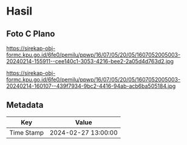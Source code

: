 # Hasil

## Foto C Plano

https://sirekap-obj-formc.kpu.go.id/6fe0/pemilu/ppwp/16/07/05/20/05/1607052005003-20240214-155911--cee140c1-3053-4216-bee2-2a05d4d763d2.jpg

https://sirekap-obj-formc.kpu.go.id/6fe0/pemilu/ppwp/16/07/05/20/05/1607052005003-20240214-160107--439f7934-9bc2-4416-94ab-acb6ba505184.jpg


## Metadata

| Key        | Value               |
| ---------- | ------------------- |
| Time Stamp | 2024-02-27 13:00:00 |




